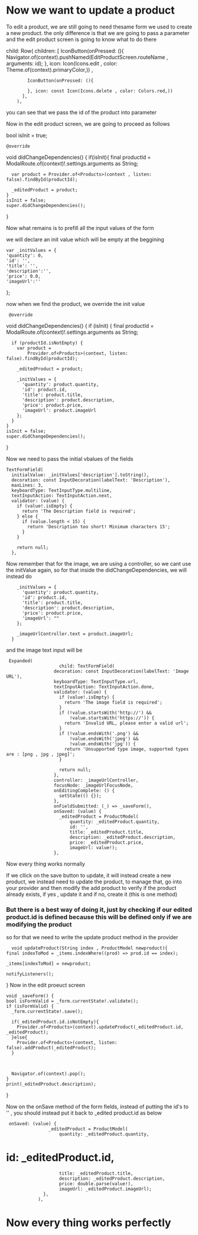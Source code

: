 # Now we want to update a product

To edit a product, we are still going to need thesame form we used to create a new product. the only difference is that we are going to pass a parameter and the edit product screen is going to know what to do there

child: Row(
          children: [
            IconButton(onPressed: (){
              Navigator.of(context).pushNamed(EditProductScreen.routeName , arguments: id);
            }, icon: Icon(Icons.edit , color: Theme.of(context).primaryColor,)) ,
        
            IconButton(onPressed: (){
        
            }, icon: const Icon(Icons.delete , color: Colors.red,))
          ],
        ),

you can see that we pass the id of the product into parameter

Now in the edit product screen, we are going to proceed as follows

bool isInit = true;

    @override
  void didChangeDependencies() {
    if(isInit){
      final productId = ModalRoute.of(context)!.settings.arguments as String;

      var product = Provider.of<Products>(context , listen: false).findById(productId);

      _editedProduct = product;
    }
    isInit = false;
    super.didChangeDependencies();
  }

Now what remains is to prefill all the input values of the form

we will declare an init value which will be empty at the beggining

    var _initValues = {
    'quantity': 0,
    'id': '',
    'title': '',
    'description':'',
    'price': 0.0,
    'imageUrl':''
  };

now when we find the product, we override the init value

     @override
  void didChangeDependencies() {
    if (isInit) {
      final productId = ModalRoute.of(context)!.settings.arguments as String;

      if (productId.isNotEmpty) {
        var product =
            Provider.of<Products>(context, listen: false).findById(productId);

        _editedProduct = product;

        _initValues = {
          'quantity': product.quantity,
          'id': product.id,
          'title': product.title,
          'description': product.description,
          'price': product.price,
          'imageUrl': product.imageUrl
        };
      }
    }
    isInit = false;
    super.didChangeDependencies();
  }

Now we need to pass the initial vbalues of the fields

    TextFormField(
      initialValue: _initValues['description'].toString(),
      decoration: const InputDecoration(labelText: 'Description'),
      maxLines: 3,
      keyboardType: TextInputType.multiline,
      textInputAction: TextInputAction.next,
      validator: (value) {
        if (value!.isEmpty) {
          return 'The Description field is required';
        } else {
          if (value.length < 15) {
            return 'Description too short! Minimum characters 15';
          }
        }

        return null;
      },
Now remember that for the image, we are using a controller, so we cant use the initValue again, so for that inside the didChangeDependencies, we will instead do


        _initValues = {
          'quantity': product.quantity,
          'id': product.id,
          'title': product.title,
          'description': product.description,
          'price': product.price,
          'imageUrl': ""
        };

        _imageUrlController.text = product.imageUrl;
      }

and the image text input will be

     Expanded(
                        child: TextFormField(
                      decoration: const InputDecoration(labelText: 'Image URL'),
                      keyboardType: TextInputType.url,
                      textInputAction: TextInputAction.done,
                      validator: (value) {
                        if (value!.isEmpty) {
                          return 'The image field is required';
                        }
                        if (!value.startsWith('http://') &&
                            !value.startsWith('https://')) {
                          return 'Invalid URL, please enter a valid url';
                        }
                        if (!value.endsWith('.png') &&
                            !value.endsWith('jpeg') &&
                            !value.endsWith('jpg')) {
                          return 'Unsupported type image, supported types are : [png , jpg , jpeg]';
                        }

                        return null;
                      },
                      controller: _imageUrlController,
                      focusNode: _imageUrlFocusNode,
                      onEditingComplete: () {
                        setState(() {});
                      },
                      onFieldSubmitted: (_) => _saveForm(),
                      onSaved: (value) {
                        _editedProduct = ProductModel(
                            quantity: _editedProduct.quantity,
                            id: '',
                            title: _editedProduct.title,
                            description: _editedProduct.description,
                            price: _editedProduct.price,
                            imageUrl: value!);
                      },

Now every thing works normally

If we cllick on the save button to update, it will instead create a new product, we instead need to update the product, to manage that, go into your provider and then modify the add product to verify if the product already exists, if yes , update it and if no, create it (this is one method)

### But there is a best way of doing it, just by checking if our edited product.id is defined because this will be defined only if we are modifying the product

so for that we need to write the update product method in the provider

      void updateProduct(String index , ProductModel newproduct){
    final indexToMod = _items.indexWhere((prod) => prod.id == index);

    _items[indexToMod] = newproduct;

    notifyListeners();

  }
Now in the edit proeuct screen

    void _saveForm() {
    bool isFormValid = _form.currentState!.validate();
    if (isFormValid) {
      _form.currentState!.save();

      if(_editedProduct.id.isNotEmpty){
        Provider.of<Products>(context).updateProduct(_editedProduct.id, _editedProduct);
      }else{
        Provider.of<Products>(context, listen: false).addProduct(_editedProduct);
      }

      

      Navigator.of(context).pop();
    }
    print(_editedProduct.description);
  }

Now on the onSave method of the form fields, instead of putting the id's to '' , you should instead put it back to _edited product.id as below

     onSaved: (value) {
                    _editedProduct = ProductModel(
                        quantity: _editedProduct.quantity,
 #                       id: _editedProduct.id,
                        title: _editedProduct.title,
                        description: _editedProduct.description,
                        price: double.parse(value!),
                        imageUrl: _editedProduct.imageUrl);
                  },
                ),

# Now every thing works perfectly